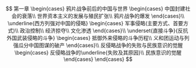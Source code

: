 $$
第一章
\begin{cases}
鸦片战争前后的中国与世界
	\begin{cases}
	中国封建社会的衰落\\
	世界资本主义的发展与殖民扩张\\
	鸦片战争的爆发
	\end{cases}\\
\underline{西方列强对中国的侵略}
	\begin{cases}
	军事侵略(主要方式、首要方式)\\
	政治控制\\
	经济掠夺\\
	文化渗透
	\end{cases}\\
\underset{直接斗争}{反抗外国武装侵略的斗争}
	\begin{cases}
	抵御外来侵略的斗争历程\\
	义和团运动与列强瓜分中国图谋的破产
	\end{cases}\\
反侵略战争的失败与民族意识的觉醒
	\begin{cases}
	反侵略战争的\underline{失败及其原因}\\
	民族意识的觉醒
	\end{cases}
\end{cases}
$$

